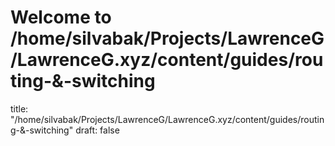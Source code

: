 # Welcome to /home/silvabak/Projects/LawrenceG/LawrenceG.xyz/content/guides/routing-&-switching
title: "/home/silvabak/Projects/LawrenceG/LawrenceG.xyz/content/guides/routing-&-switching"
draft: false
